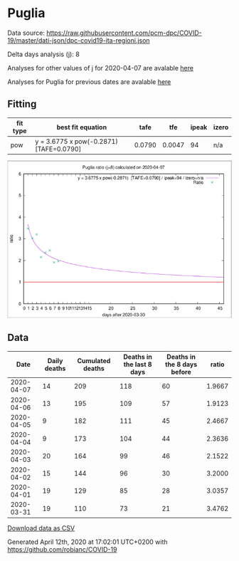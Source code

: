 # Puglia

Data source: https://raw.githubusercontent.com/pcm-dpc/COVID-19/master/dati-json/dpc-covid19-ita-regioni.json

Delta days analysis (j): 8

Analyses for other values of j for 2020-04-07 are avalable [here](../2020-04-07/README.md)

Analyses for Puglia for previous dates are avalable [here](../README.md)

## Fitting 
|fit type|best fit equation|tafe|tfe|ipeak|izero|
|-------|-----|--------|------|---|---|
|pow|y = 3.6775 x pow(-0.2871)  [TAFE=0.0790]|0.0790|0.0047|94|n/a|

![Plot](COVID-19_puglia_j8_2020-04-07.png)

## Data
|Date|Daily deaths|Cumulated deaths|Deaths in the last 8 days|Deaths in the 8 days before|ratio|
|----|----------|-----------|-------|--------------------|-----|
|2020-04-07|14|209|118|60|1.9667|
|2020-04-06|13|195|109|57|1.9123|
|2020-04-05|9|182|111|45|2.4667|
|2020-04-04|9|173|104|44|2.3636|
|2020-04-03|20|164|99|46|2.1522|
|2020-04-02|15|144|96|30|3.2000|
|2020-04-01|19|129|85|28|3.0357|
|2020-03-31|19|110|73|21|3.4762|

[Download data as CSV](COVID-19_puglia_j8_2020-04-07.csv)

Generated April 12th, 2020 at 17:02:01 UTC+0200 with https://github.com/robianc/COVID-19
